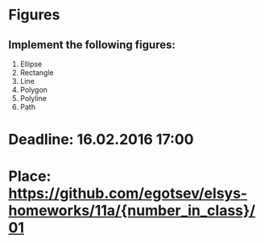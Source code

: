 # Figures
## Implement the following figures:
1. Ellipse
2. Rectangle
3. Line
4. Polygon
5. Polyline
6. Path

# Deadline: 16.02.2016 17:00
# Place: https://github.com/egotsev/elsys-homeworks/11a/{number_in_class}/01